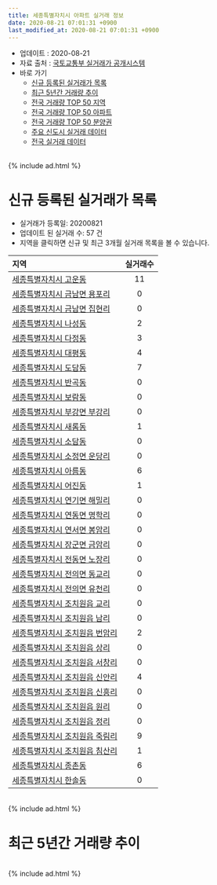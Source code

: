 ```yaml
---
title: 세종특별자치시 아파트 실거래 정보
date: 2020-08-21 07:01:31 +0900
last_modified_at: 2020-08-21 07:01:31 +0900
---
```


* 업데이트 : 2020-08-21
* 자료 출처 : [국토교통부 실거래가 공개시스템](http://rt.molit.go.kr)
* 바로 가기
    * [신규 등록된 실거래가 목록](#신규-등록된-실거래가-목록)
    * [최근 5년간 거래량 추이](#최근-5년간-거래량-추이)
    * [전국 거래량 TOP 50 지역](https://inasie.github.io/apt-trade-info/최근-3개월-전국에서-가장-거래가-많이-발생한-지역)
    * [전국 거래량 TOP 50 아파트](https://inasie.github.io/apt-trade-info/최근-3개월-전국에서-가장-거래가-많이-발생한-아파트)
    * [전국 거래량 TOP 50 분양권](https://inasie.github.io/apt-trade-info/최근-3개월-전국에서-가장-거래가-많이-발생한-분양권)
    * [주요 신도시 실거래 데이터](https://inasie.github.io/apt-trade-info/주요-신도시)
    * [전국 실거래 데이터](https://inasie.github.io/apt-trade-info/전국)

<br>
{% include ad.html %}
<br>

# 신규 등록된 실거래가 목록
* 실거래가 등록일: 20200821
* 업데이트 된 실거래 수: 57 건
* 지역을 클릭하면 신규 및 최근 3개월 실거래 목록을 볼 수 있습니다.


|지역|실거래수|
|:---|:---:|
|[세종특별자치시 고운동](https://inasie.github.io/apt-trade-info/세종특별자치시-고운동)|11|
|[세종특별자치시 금남면 용포리](https://inasie.github.io/apt-trade-info/세종특별자치시-금남면-용포리)|0|
|[세종특별자치시 금남면 집현리](https://inasie.github.io/apt-trade-info/세종특별자치시-금남면-집현리)|0|
|[세종특별자치시 나성동](https://inasie.github.io/apt-trade-info/세종특별자치시-나성동)|2|
|[세종특별자치시 다정동](https://inasie.github.io/apt-trade-info/세종특별자치시-다정동)|3|
|[세종특별자치시 대평동](https://inasie.github.io/apt-trade-info/세종특별자치시-대평동)|4|
|[세종특별자치시 도담동](https://inasie.github.io/apt-trade-info/세종특별자치시-도담동)|7|
|[세종특별자치시 반곡동](https://inasie.github.io/apt-trade-info/세종특별자치시-반곡동)|0|
|[세종특별자치시 보람동](https://inasie.github.io/apt-trade-info/세종특별자치시-보람동)|0|
|[세종특별자치시 부강면 부강리](https://inasie.github.io/apt-trade-info/세종특별자치시-부강면-부강리)|0|
|[세종특별자치시 새롬동](https://inasie.github.io/apt-trade-info/세종특별자치시-새롬동)|1|
|[세종특별자치시 소담동](https://inasie.github.io/apt-trade-info/세종특별자치시-소담동)|0|
|[세종특별자치시 소정면 운당리](https://inasie.github.io/apt-trade-info/세종특별자치시-소정면-운당리)|0|
|[세종특별자치시 아름동](https://inasie.github.io/apt-trade-info/세종특별자치시-아름동)|6|
|[세종특별자치시 어진동](https://inasie.github.io/apt-trade-info/세종특별자치시-어진동)|1|
|[세종특별자치시 연기면 해밀리](https://inasie.github.io/apt-trade-info/세종특별자치시-연기면-해밀리)|0|
|[세종특별자치시 연동면 명학리](https://inasie.github.io/apt-trade-info/세종특별자치시-연동면-명학리)|0|
|[세종특별자치시 연서면 봉암리](https://inasie.github.io/apt-trade-info/세종특별자치시-연서면-봉암리)|0|
|[세종특별자치시 장군면 금암리](https://inasie.github.io/apt-trade-info/세종특별자치시-장군면-금암리)|0|
|[세종특별자치시 전동면 노장리](https://inasie.github.io/apt-trade-info/세종특별자치시-전동면-노장리)|0|
|[세종특별자치시 전의면 동교리](https://inasie.github.io/apt-trade-info/세종특별자치시-전의면-동교리)|0|
|[세종특별자치시 전의면 유천리](https://inasie.github.io/apt-trade-info/세종특별자치시-전의면-유천리)|0|
|[세종특별자치시 조치원읍 교리](https://inasie.github.io/apt-trade-info/세종특별자치시-조치원읍-교리)|0|
|[세종특별자치시 조치원읍 남리](https://inasie.github.io/apt-trade-info/세종특별자치시-조치원읍-남리)|0|
|[세종특별자치시 조치원읍 번암리](https://inasie.github.io/apt-trade-info/세종특별자치시-조치원읍-번암리)|2|
|[세종특별자치시 조치원읍 상리](https://inasie.github.io/apt-trade-info/세종특별자치시-조치원읍-상리)|0|
|[세종특별자치시 조치원읍 서창리](https://inasie.github.io/apt-trade-info/세종특별자치시-조치원읍-서창리)|0|
|[세종특별자치시 조치원읍 신안리](https://inasie.github.io/apt-trade-info/세종특별자치시-조치원읍-신안리)|4|
|[세종특별자치시 조치원읍 신흥리](https://inasie.github.io/apt-trade-info/세종특별자치시-조치원읍-신흥리)|0|
|[세종특별자치시 조치원읍 원리](https://inasie.github.io/apt-trade-info/세종특별자치시-조치원읍-원리)|0|
|[세종특별자치시 조치원읍 정리](https://inasie.github.io/apt-trade-info/세종특별자치시-조치원읍-정리)|0|
|[세종특별자치시 조치원읍 죽림리](https://inasie.github.io/apt-trade-info/세종특별자치시-조치원읍-죽림리)|9|
|[세종특별자치시 조치원읍 침산리](https://inasie.github.io/apt-trade-info/세종특별자치시-조치원읍-침산리)|1|
|[세종특별자치시 종촌동](https://inasie.github.io/apt-trade-info/세종특별자치시-종촌동)|6|
|[세종특별자치시 한솔동](https://inasie.github.io/apt-trade-info/세종특별자치시-한솔동)|0|


<br>
{% include ad.html %}
<br>

# 최근 5년간 거래량 추이


<div style="width:100%;">
    <canvas id="deal_progress" height="200"></canvas>
</div>

<script>
new Chart(document.getElementById("deal_progress"), {
    type: 'line',
    data: {
        labels: ['201508','201509','201510','201511','201512','201601','201602','201603','201604','201605','201606','201607','201608','201609','201610','201611','201612','201701','201702','201703','201704','201705','201706','201707','201708','201709','201710','201711','201712','201801','201802','201803','201804','201805','201806','201807','201808','201809','201810','201811','201812','201901','201902','201903','201904','201905','201906','201907','201908','201909','201910','201911','201912','202001','202002','202003','202004','202005','202006','202007','202008'],
        datasets: [{
            label: '매매',
            pointRadius: 1,
            data: [147, 168, 217, 178, 170, 166, 161, 287, 246, 209, 298, 276, 354, 322, 487, 356, 276, 236, 323, 324, 333, 478, 768, 553, 245, 192, 182, 195, 251, 361, 462, 620, 365, 392, 286, 220, 233, 290, 304, 291, 403, 356, 268, 217, 240, 266, 253, 327, 340, 321, 503, 1012, 2105, 1121, 1064, 436, 350, 638, 1541, 1314, 299],
            borderColor: "rgba(255, 201, 14, 1)",
            backgroundColor: "rgba(255, 201, 14, 0.5)",
            fill: false,
            lineTension: 0
        },{
            label: '전월세',
            pointRadius: 1,
            data: [431, 411, 517, 451, 542, 605, 475, 401, 325, 298, 400, 424, 519, 542, 647, 545, 738, 706, 772, 638, 535, 520, 533, 596, 599, 733, 623, 853, 739, 756, 621, 629, 433, 491, 539, 598, 657, 562, 628, 571, 715, 833, 693, 623, 590, 588, 731, 937, 734, 719, 882, 802, 1099, 965, 1146, 800, 727, 698, 797, 688, 226],
            borderColor: "rgba(0, 141, 185, 1)",
            backgroundColor: "rgba(0, 141, 185, 0.5)",
            fill: false,
            lineTension: 0
        }
        ]
    },
    options: {
        responsive: true,
        title: {
            display: false
        },
        tooltips: {
            mode: 'index',
            intersect: false
        },
        hover: {
            mode: 'nearest',
            intersect: true
        },
        scales: {
            xAxes: [{
                display: true,
                scaleLabel: {
                    display: true,
                    labelString: '년/월'
                }
            }],
            yAxes: [{
                display: true,
                ticks: {
                    suggestedMin: 0,
                },
                scaleLabel: {
                    display: true,
                    labelString: '실거래 수'
                }
            }]
        }
    }
});

</script>


<br>
{% include ad.html %}
<br>

